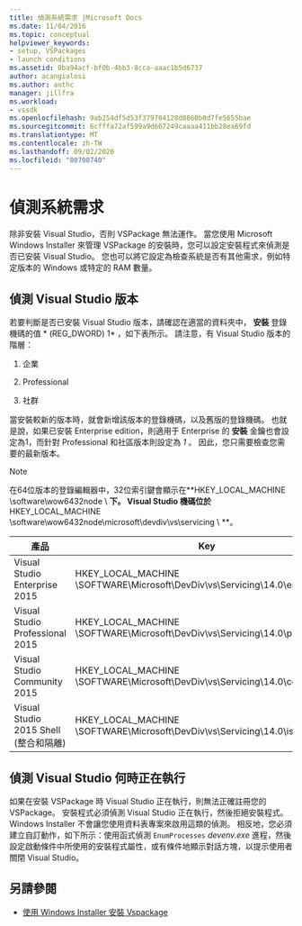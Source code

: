 ```yaml
---
title: 偵測系統需求 |Microsoft Docs
ms.date: 11/04/2016
ms.topic: conceptual
helpviewer_keywords:
- setup, VSPackages
- launch conditions
ms.assetid: 0ba94acf-bf0b-4bb3-8cca-aaac1b5d6737
author: acangialosi
ms.author: anthc
manager: jillfra
ms.workload:
- vssdk
ms.openlocfilehash: 9ab254df5d53f379704128d8860b8d7fe5655bae
ms.sourcegitcommit: 6cfffa72af599a9d667249caaaa411bb28ea69fd
ms.translationtype: MT
ms.contentlocale: zh-TW
ms.lasthandoff: 09/02/2020
ms.locfileid: "80708740"
---
```

# <a name="detect-system-requirements"></a>偵測系統需求
除非安裝 Visual Studio，否則 VSPackage 無法運作。 當您使用 Microsoft Windows Installer 來管理 VSPackage 的安裝時，您可以設定安裝程式來偵測是否已安裝 Visual Studio。 您也可以將它設定為檢查系統是否有其他需求，例如特定版本的 Windows 或特定的 RAM 數量。

## <a name="detect-visual-studio-editions"></a>偵測 Visual Studio 版本
 若要判斷是否已安裝 Visual Studio 版本，請確認在適當的資料夾中， **安裝** 登錄機碼的值 * (REG_DWORD) 1* ，如下表所示。 請注意，有 Visual Studio 版本的階層：

1. 企業

2. Professional

3. 社群

當安裝較新的版本時，就會新增該版本的登錄機碼，以及舊版的登錄機碼。 也就是說，如果已安裝 Enterprise edition，則適用于 Enterprise 的 **安裝** 金鑰也會設定為1，而針對 Professional 和社區版本則設定為 *1* 。 因此，您只需要檢查您需要的最新版本。

> [!NOTE]
> 在64位版本的登錄編輯器中，32位索引鍵會顯示在**HKEY_LOCAL_MACHINE \software\wow6432node \\ **下。 Visual Studio 機碼位於**HKEY_LOCAL_MACHINE \software\wow6432node\microsoft\devdiv\vs\servicing \\ **。

|產品|Key|
|-------------|---------|
|Visual Studio Enterprise 2015|HKEY_LOCAL_MACHINE \SOFTWARE\Microsoft\DevDiv\vs\Servicing\14.0\enterprise|
|Visual Studio Professional 2015|HKEY_LOCAL_MACHINE \SOFTWARE\Microsoft\DevDiv\vs\Servicing\14.0\professional|
|Visual Studio Community 2015|HKEY_LOCAL_MACHINE \SOFTWARE\Microsoft\DevDiv\vs\Servicing\14.0\community|
|Visual Studio 2015 Shell (整合和隔離) |HKEY_LOCAL_MACHINE \SOFTWARE\Microsoft\DevDiv\vs\Servicing\14.0\isoshell|

## <a name="detect-when-visual-studio-is-running"></a>偵測 Visual Studio 何時正在執行
 如果在安裝 VSPackage 時 Visual Studio 正在執行，則無法正確註冊您的 VSPackage。 安裝程式必須偵測 Visual Studio 正在執行，然後拒絕安裝程式。 Windows Installer 不會讓您使用資料表專案來啟用這類的偵測。 相反地，您必須建立自訂動作，如下所示：使用函式偵測 `EnumProcesses` *devenv.exe* 進程，然後設定啟動條件中所使用的安裝程式屬性，或有條件地顯示對話方塊，以提示使用者關閉 Visual Studio。

## <a name="see-also"></a>另請參閱
- [使用 Windows Installer 安裝 Vspackage](../../extensibility/internals/installing-vspackages-with-windows-installer.md)
